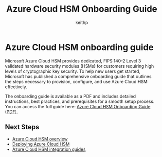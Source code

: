 ﻿---
title: Azure Cloud HSM Onboarding Guide
description: Learn how to provision, configure, and use Azure Cloud HSM with this comprehensive onboarding guide.
author: keithp
manager: keithp
ms.service: azure-cloud-hsm
ms.topic: overview
ms.date: 03/20/2025
ms.author: keithp

#CustomerIntent: Provide a detailed onboarding guide to help customers provision, configure, and use Azure Cloud HSM effectively.
---

# Azure Cloud HSM onboarding guide

Microsoft Azure Cloud HSM provides dedicated, FIPS 140-2 Level 3 validated hardware security modules (HSMs) for customers requiring high levels of cryptographic key security. To help new users get started, Microsoft has published a comprehensive onboarding guide that outlines the steps necessary to provision, configure, and use Azure Cloud HSM effectively.

The onboarding guide is available as a PDF and includes detailed instructions, best practices, and prerequisites for a smooth setup process. You can access the full guide here: [Azure Cloud HSM Onboarding Guide (PDF)](https://github.com/microsoft/MicrosoftAzureCloudHSM/blob/main/OnboardingGuides/Azure%20Cloud%20HSM%20Onboarding.pdf).

## Next Steps
- [Azure Cloud HSM overview](overview.md)
- [Deploying Azure Cloud HSM](quickstart-powershell.md)
- [Azure Cloud HSM integration guides](integration-guides.md)